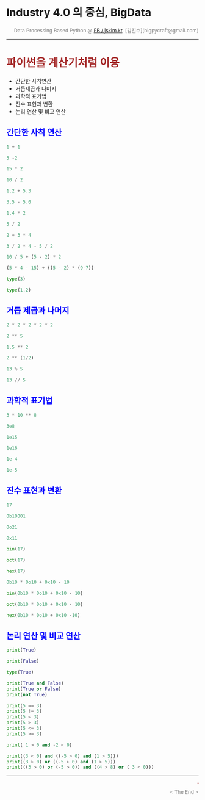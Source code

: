 
# Industry 4.0 의 중심, BigData

<div align='right'><font size=2 color='gray'>Data Processing Based Python @ <font color='blue'><a href='https://www.facebook.com/jskim.kr'>FB / jskim.kr</a></font>, [김진수](bigpycraft@gmail.com)</font></div>
<hr>

# <font color='brown'>파이썬을 계산기처럼 이용</font> 
>  
- 간단한 사칙연산
- 거듭제곱과 나머지
- 과학적 표기법
- 진수 표현과 변환
- 논리 연산 및 비교 연산


## <font color='blue'>간단한 사칙 연산 </font>


```python
1 + 1
```


```python
5 -2
```


```python
15 * 2
```


```python
10 / 2
```


```python
1.2 + 5.3
```


```python
3.5 - 5.0
```


```python
1.4 * 2
```


```python
5 / 2
```


```python
2 + 3 * 4
```


```python
3 / 2 * 4 - 5 / 2
```


```python
10 / 5 + (5 - 2) * 2
```


```python
(5 * 4 - 15) + ((5 - 2) * (9-7))
```


```python
type(3)
```


```python
type(1.2)
```

## <font color='blue'>거듭 제곱과 나머지 </font>


```python
2 * 2 * 2 * 2 * 2
```


```python
2 ** 5
```


```python
1.5 ** 2 
```


```python
2 ** (1/2)
```


```python
13 % 5
```


```python
13 // 5
```

## <font color='blue'>과학적 표기법 </font>


```python
3 * 10 ** 8
```


```python
3e8
```


```python
1e15
```


```python
1e16
```


```python
1e-4
```


```python
1e-5
```

## <font color='blue'>진수 표현과 변환 </font>


```python
17
```


```python
0b10001
```


```python
0o21
```


```python
0x11
```


```python
bin(17)
```


```python
oct(17)
```


```python
hex(17)
```


```python
0b10 * 0o10 + 0x10 - 10
```


```python
bin(0b10 * 0o10 + 0x10 - 10)
```


```python
oct(0b10 * 0o10 + 0x10 - 10)
```


```python
hex(0b10 * 0o10 + 0x10 -10)
```

## <font color='blue'>논리 연산 및 비교 연산 </font>


```python
print(True)
```


```python
print(False)
```


```python
type(True)
```


```python
print(True and False)
print(True or False)
print(not True)
```


```python
print(5 == 3)
print(5 != 3)
print(5 < 3)
print(5 > 3)
print(5 <= 3)
print(5 >= 3)
```


```python
print( 1 > 0 and -2 < 0)
```


```python
print((3 < 0) and ((-5 > 0) and (1 > 5)))
print((3 > 0) or ((-5 > 0) and (1 > 5)))
print(((3 > 0) or (-5 > 0)) and ((4 > 8) or ( 3 < 0)))
```

<hr>
<marquee><font size=3 color='brown'>The BigpyCraft find the information to design valuable society with Technology & Craft.</font></marquee>
<div align='right'><font size=2 color='gray'> &lt; The End &gt; </font></div>
